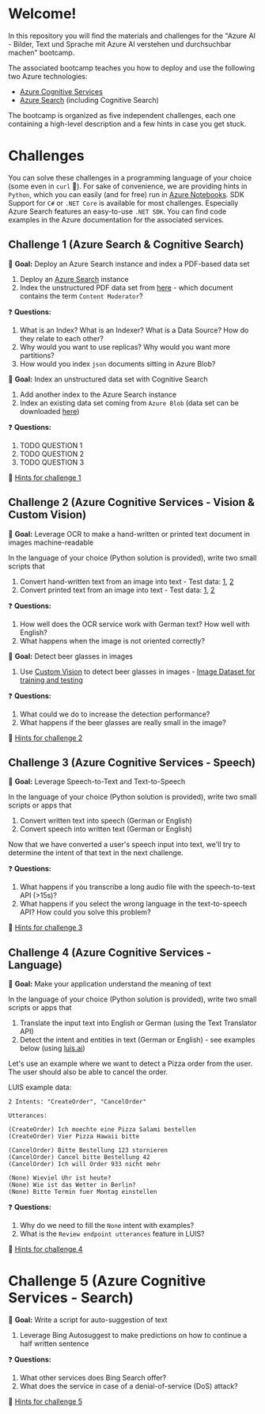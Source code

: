 # Welcome!

In this repository you will find the materials and challenges for the "Azure AI - Bilder, Text und Sprache mit Azure AI verstehen und durchsuchbar machen" bootcamp.

The associated bootcamp teaches you how to deploy and use the following two Azure technologies:

* [Azure Cognitive Services](https://azure.microsoft.com/en-us/services/cognitive-services/)
* [Azure Search](https://azure.microsoft.com/en-us/services/search/) (including Cognitive Search)

The bootcamp is organized as five independent challenges, each one containing a high-level description and a few hints in case you get stuck.

# Challenges

You can solve these challenges in a programming language of your choice (some even in `curl` :hammer:). For sake of convenience, we are providing hints in `Python`, which you can easily (and for free) run in [Azure Notebooks](https://notebooks.azure.com). SDK Support for `C#` or `.NET Core` is available for most challenges. Especially Azure Search features an easy-to-use `.NET SDK`. You can find code examples in the Azure documentation for the associated services.

## Challenge 1 (Azure Search & Cognitive Search)

:triangular_flag_on_post: **Goal:** Deploy an Azure Search instance and index a PDF-based data set 

1. Deploy an [Azure Search](https://docs.microsoft.com/en-us/azure/search/search-create-service-portal) instance
1. Index the unstructured PDF data set from [here](data/search-dataset-pdf.zip) - which document contains the term `Content Moderator`?

:question: **Questions:** 

1. What is an Index? What is an Indexer? What is a Data Source? How do they relate to each other?
1. Why would you want to use replicas? Why would you want more partitions?
1. How would you index `json` documents sitting in Azure Blob?

:triangular_flag_on_post: **Goal:** Index an unstructured data set with Cognitive Search

1. Add another index to the Azure Search instance
1. Index an existing data set coming from `Azure Blob` (data set can be downloaded [here](TODO))

:question: **Questions:** 

1. TODO QUESTION 1
1. TODO QUESTION 2
1. TODO QUESTION 3

:see_no_evil: [Hints for challenge 1](hints/challenge_01.md)

## Challenge 2 (Azure Cognitive Services - Vision & Custom Vision)

:triangular_flag_on_post: **Goal:** Leverage OCR to make a hand-written or printed text document in images machine-readable

In the language of your choice (Python solution is provided), write two small scripts that

1. Convert hand-written text from an image into text - Test data: [1](https://bootcamps.blob.core.windows.net/ml-test-images/ocr_handwritten_1.jpg), [2](https://bootcamps.blob.core.windows.net/ml-test-images/ocr_handwritten_2.jpg)
1. Convert printed text from an image into text - Test data: [1](https://bootcamps.blob.core.windows.net/ml-test-images/ocr_printed_1.jpg), [2](https://bootcamps.blob.core.windows.net/ml-test-images/ocr_printed_2.jpg)

:question: **Questions:** 

1. How well does the OCR service work with German text? How well with English?
1. What happens when the image is not oriented correctly?

:triangular_flag_on_post: **Goal:** Detect beer glasses in images

1. Use [Custom Vision](https://customvision.ai) to detect beer glasses in images - [Image Dataset for training and testing](https://bootcamps.blob.core.windows.net/ml-test-images/beer_glasses.zip)

:question: **Questions:** 

1. What could we do to increase the detection performance?
1. What happens if the beer glasses are really small in the image?

:see_no_evil: [Hints for challenge 2](hints/challenge_02.md)

## Challenge 3 (Azure Cognitive Services - Speech)

:triangular_flag_on_post: **Goal:** Leverage Speech-to-Text and Text-to-Speech

In the language of your choice (Python solution is provided), write two small scripts or apps that

1. Convert written text into speech (German or English)
1. Convert speech into written text (German or English)

Now that we have converted a user's speech input into text, we'll try to determine the intent of that text in the next challenge.

:question: **Questions:** 

1. What happens if you transcribe a long audio file with the speech-to-text API (>15s)?
1. What happens if you select the wrong language in the text-to-speech API? How could you solve this problem?

:see_no_evil: [Hints for challenge 3](hints/challenge_03.md)

## Challenge 4 (Azure Cognitive Services - Language)

:triangular_flag_on_post: **Goal:** Make your application understand the meaning of text

In the language of your choice (Python solution is provided), write two small scripts or apps that

1. Translate the input text into English or German (using the Text Translator API)
1. Detect the intent and entities in text (German or English) - see examples below (using [luis.ai](https://luis.ai))

Let's use an example where we want to detect a Pizza order from the user. The user should also be able to cancel the order.

LUIS example data:

```
2 Intents: "CreateOrder", "CancelOrder"

Utterances:

(CreateOrder) Ich moechte eine Pizza Salami bestellen 
(CreateOrder) Vier Pizza Hawaii bitte 

(CancelOrder) Bitte Bestellung 123 stornieren
(CancelOrder) Cancel bitte Bestellung 42
(CancelOrder) Ich will Order 933 nicht mehr

(None) Wieviel Uhr ist heute?
(None) Wie ist das Wetter in Berlin?
(None) Bitte Termin fuer Montag einstellen
```

:question: **Questions:** 

1. Why do we need to fill the `None` intent with examples?
1. What is the `Review endpoint utterances` feature in LUIS?

:see_no_evil: [Hints for challenge 4](hints/challenge_04.md)

# Challenge 5 (Azure Cognitive Services - Search)

:triangular_flag_on_post: **Goal:** Write a script for auto-suggestion of text

1. Leverage Bing Autosuggest to make predictions on how to continue a half written sentence

:question: **Questions:** 

1. What other services does Bing Search offer?
1. What does the service in case of a denial-of-service (DoS) attack?

:see_no_evil: [Hints for challenge 5](hints/challenge_05.md)
